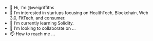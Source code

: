 - 👋 Hi, I’m @weigriffiths
- 👀 I’m interested in startups focusing on HealthTech, Blockchain, Web 3.0, FitTech, and consumer.
- 🌱 I’m currently learning Solidity.
- 💞️ I’m looking to collaborate on ...
- 📫 How to reach me ...

<!---
weigriffiths/weigriffiths is a ✨ special ✨ repository because its `README.md` (this file) appears on your GitHub profile.
You can click the Preview link to take a look at your changes.
--->
